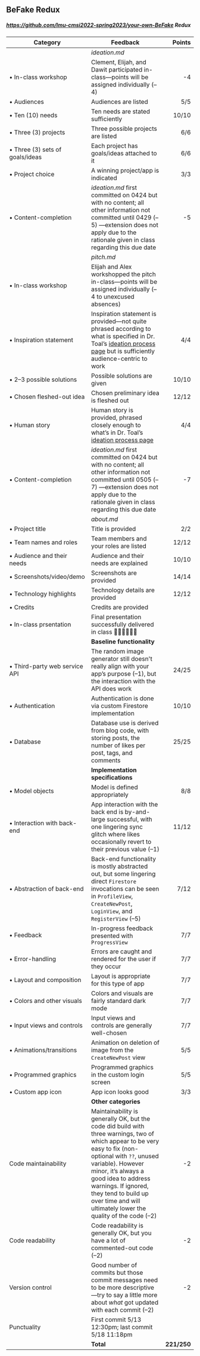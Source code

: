 

## BeFake Redux

##### https://github.com/lmu-cmsi2022-spring2023/your-own-BeFake Redux

| Category | Feedback | Points |
| --- | --- | ---: |
| | _ideation.md_ | |
| • In-class workshop | Clement, Elijah, and Dawit participated in-class—points will be assigned individually (–4) | -4 |
| • Audiences | Audiences are listed | 5/5 |
| • Ten (10) needs | Ten needs are stated sufficiently | 10/10 |
| • Three (3) projects | Three possible projects are listed | 6/6 |
| • Three (3) sets of goals/ideas | Each project has goals/ideas attached to it | 6/6 |
| • Project choice | A winning project/app is indicated | 3/3 |
| • Content-completion | _ideation.md_ first committed on 0424 but with no content; all other information not committed until 0429 (–5) —extension does not apply due to the rationale given in class regarding this due date | -5 |
| | _pitch.md_ | |
| • In-class workshop | Elijah and Alex workshopped the pitch in-class—points will be assigned individually (–4 to unexcused absences) |  |
| • Inspiration statement | Inspiration statement is provided—not quite phrased according to what is specified in Dr. Toal’s [ideation process page](https://cs.lmu.edu/~ray/notes/ideation/) but is sufficiently audience-centric to work | 4/4 |
| • 2–3 possible solutions | Possible solutions are given | 10/10 |
| • Chosen fleshed-out idea | Chosen preliminary idea is fleshed out | 12/12 |
| • Human story | Human story is provided, phrased closely enough to what’s in Dr. Toal’s [ideation process page](https://cs.lmu.edu/~ray/notes/ideation/) | 4/4 |
| • Content-completion | _ideation.md_ first committed on 0424 but with no content; all other information not committed until 0505 (–7) —extension does not apply due to the rationale given in class regarding this due date | -7 |
| | _about.md_ | |
| • Project title | Title is provided | 2/2 |
| • Team names and roles | Team members and your roles are listed | 12/12 |
| • Audience and their needs | Audience and their needs are explained | 10/10 |
| • Screenshots/video/demo | Screenshots are provided | 14/14 |
| • Technology highlights | Technology details are provided | 12/12 |
| • Credits | Credits are provided |  |
| • In-class prsentation | Final presentation successfully delivered in class 👏🏼👏🏼👏🏼 |  |
| | **Baseline functionality** | |
| • Third-party web service API | The random image generator still doesn't really align with your app’s purpose (–1), but the interaction with the API does work | 24/25 |
| • Authentication | Authentication is done via custom Firestore implementation | 10/10 |
| • Database | Database use is derived from blog code, with storing posts, the number of likes per post, tags, and comments | 25/25 |
| | **Implementation specifications** | |
| • Model objects | Model is defined appropriately | 8/8 |
| • Interaction with back-end | App interaction with the back end is by-and-large successful, with one lingering sync glitch where likes occasionally revert to their previous value (–1) | 11/12 |
| • Abstraction of back-end | Back-end functionality is mostly abstracted out, but some lingering direct `Firestore` invocations can be seen in `ProfileView`, `CreateNewPost`, `LoginView`, and `RegisterView` (–5) | 7/12 |
| • Feedback | In-progress feedback presented with `ProgressView` | 7/7 |
| • Error-handling | Errors are caught and rendered for the user if they occur | 7/7 |
| • Layout and composition | Layout is appropriate for this type of app | 7/7 |
| • Colors and other visuals | Colors and visuals are fairly standard dark mode | 7/7 |
| • Input views and controls | Input views and controls are generally well-chosen | 7/7 |
| • Animations/transitions | Animation on deletion of image from the `CreateNewPost` view | 5/5 |
| • Programmed graphics | Programmed graphics in the custom login screen | 5/5 |
| • Custom app icon | App icon looks good | 3/3 |
| | **Other categories** | |
| Code maintainability | Maintainability is generally OK, but the code did build with three warnings, two of which appear to be very easy to fix (non-optional with `??`, unused variable). However minor, it’s always a good idea to address warnings. If ignored, they tend to build up over time and will ultimately lower the quality of the code (–2) | -2 |
| Code readability | Code readability is generally OK, but you have a lot of commented-out code (–2) | -2 |
| Version control | Good number of commits but those commit messages need to be more descriptive—try to say a little more about _what_ got updated with each commit (–2) | -2 |
| Punctuality | First commit 5/13 12:30pm; last commit 5/18 11:18pm |  |
| | **Total** | **221/250** |
